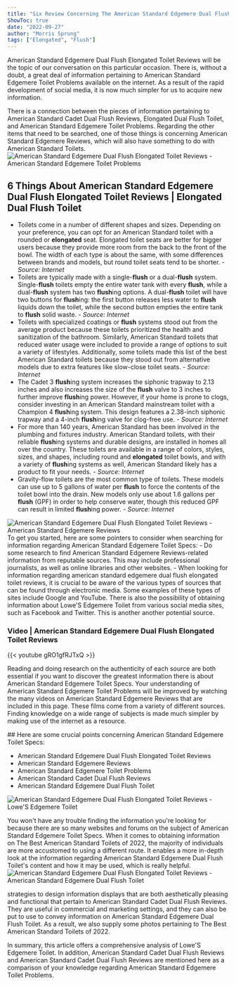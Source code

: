 ```yaml
---
title: "Six Review Concerning The American Standard Edgemere Dual Flush Elongated Toilet"
ShowToc: true 
date: "2022-09-27"
author: "Morris Sprung" 
tags: ["Elongated", "Flush"]
---
```


American Standard Edgemere Dual Flush Elongated Toilet Reviews will be the topic of our conversation on this particular occasion. There is, without a doubt, a great deal of information pertaining to American Standard Edgemere Toilet Problems available on the internet. As a result of the rapid development of social media, it is now much simpler for us to acquire new information.

There is a connection between the pieces of information pertaining to American Standard Cadet Dual Flush Reviews, Elongated Dual Flush Toilet, and American Standard Edgemere Toilet Problems. Regarding the other items that need to be searched, one of those things is concerning American Standard Edgemere Reviews, which will also have something to do with American Standard Toilets.
<img loading="lazy" src="http://tumblebones.com/wp-content/uploads/2019/04/61gJ3yC8FWL._SL1500_.jpg" onerror="this.onerror=null;this.src='https://blogger.googleusercontent.com/img/a/AVvXsEhe7F7TRXHtjiKvHb5vS7DmnxvpHiDyoYyYvm1nHB3Qp2_w3BnM6A2eq4v7FYxCC9bfZt3a9vIMtAYEKUiaDQbHMg-ViyGmRIj39MLp0bGFfgfYw1Dc9q_H-T0wiTm3l0Uq42dETrN9eC8aGJ9_IORZsxST1AcLR7np1koOfcc7tnHa4S8Mwz_xD9d0=s16000';" alt="American Standard Edgemere Dual Flush Elongated Toilet Reviews - American Standard Edgemere Toilet Problems" >

## 6 Things About American Standard Edgemere Dual Flush Elongated Toilet Reviews | Elongated Dual Flush Toilet
-   Toilets come in a number of different shapes and sizes. Depending on your preference, you can opt for an American Standard toilet with a rounded or **elongated** seat. Elongated toilet seats are better for bigger users because they provide more room from the back to the front of the bowl. The width of each type is about the same, with some differences between brands and models, but round toilet seats tend to be shorter. - <cite>Source: Internet</cite>
-   Toilets are typically made with a single-**flush** or a dual-**flush** system. Single-**flush** toilets empty the entire water tank with every **flush**, while a dual-**flush** system has two **flush**ing options. A dual-**flush** toilet will have two buttons for **flush**ing: the first button releases less water to **flush** liquids down the toilet, while the second button empties the entire tank to **flush** solid waste. - <cite>Source: Internet</cite>
-   Toilets with specialized coatings or **flush** systems stood out from the average product because these toilets prioritized the health and sanitization of the bathroom. Similarly, American Standard toilets that reduced water usage were included to provide a range of options to suit a variety of lifestyles. Additionally, some toilets made this list of the best American Standard toilets because they stood out from alternative models due to extra features like slow-close toilet seats. - <cite>Source: Internet</cite>
-   The Cadet 3 **flush**ing system increases the siphonic trapway to 2.13 inches and also increases the size of the **flush** valve to 3 inches to further improve **flush**ing power. However, if your home is prone to clogs, consider investing in an American Standard mainstream toilet with a Champion 4 **flush**ing system. This design features a 2.38-inch siphonic trapway and a 4-inch **flush**ing valve for clog-free use. - <cite>Source: Internet</cite>
-   For more than 140 years, American Standard has been involved in the plumbing and fixtures industry. American Standard toilets, with their reliable **flush**ing systems and durable designs, are installed in homes all over the country. These toilets are available in a range of colors, styles, sizes, and shapes, including round and **elongated** toilet bowls, and with a variety of **flush**ing systems as well, American Standard likely has a product to fit your needs. - <cite>Source: Internet</cite>
-   Gravity-flow toilets are the most common type of toilets. These models can use up to 5 gallons of water per **flush** to force the contents of the toilet bowl into the drain. New models only use about 1.6 gallons per **flush** (GPF) in order to help conserve water, though this reduced GPF can result in limited **flush**ing power. - <cite>Source: Internet</cite>


<img loading="lazy" src="https://s7d2.scene7.com/is/image/homedepotcanada/p_1000710047.jpg?wid=500&hei=500&op_sharpen=1" onerror="this.onerror=null;this.src='https://blogger.googleusercontent.com/img/a/AVvXsEhe7F7TRXHtjiKvHb5vS7DmnxvpHiDyoYyYvm1nHB3Qp2_w3BnM6A2eq4v7FYxCC9bfZt3a9vIMtAYEKUiaDQbHMg-ViyGmRIj39MLp0bGFfgfYw1Dc9q_H-T0wiTm3l0Uq42dETrN9eC8aGJ9_IORZsxST1AcLR7np1koOfcc7tnHa4S8Mwz_xD9d0=s16000';" alt="American Standard Edgemere Dual Flush Elongated Toilet Reviews - American Standard Edgemere Reviews" >
To get you started, here are some pointers to consider when searching for information regarding American Standard Edgemere Toilet Specs:
- Do some research to find American Standard Edgemere Reviews-related information from reputable sources. This may include professional journalists, as well as online libraries and other websites.
- When looking for information regarding american standard edgemere dual flush elongated toilet reviews, it is crucial to be aware of the various types of sources that can be found through electronic media. Some examples of these types of sites include Google and YouTube. There is also the possibility of obtaining information about Lowe'S Edgemere Toilet from various social media sites, such as Facebook and Twitter. This is another another potential source.

### Video | American Standard Edgemere Dual Flush Elongated Toilet Reviews
{{< youtube gRO1gfRJTxQ >}} 


Reading and doing research on the authenticity of each source are both essential if you want to discover the greatest information there is about American Standard Edgemere Toilet Specs.
Your understanding of American Standard Edgemere Toilet Problems will be improved by watching the many videos on American Standard Edgemere Reviews that are included in this page. These films come from a variety of different sources. Finding knowledge on a wide range of subjects is made much simpler by making use of the internet as a resource.
<script async="async" data-cfasync="false" src="//normallydemandedalter.com/fe63df3c5408708b15d8dc3d9b206b31/invoke.js"></script>
<div id="container-fe63df3c5408708b15d8dc3d9b206b31"></div>
## Here are some crucial points concerning American Standard Edgemere Toilet Specs:

- American Standard Edgemere Dual Flush Elongated Toilet Reviews
- American Standard Edgemere Reviews
- American Standard Edgemere Toilet Problems
- American Standard Cadet Dual Flush Reviews
- American Standard Edgemere Dual Flush Toilet

 <img loading="lazy" src="https://i5.walmartimages.com/asr/16266aad-6b41-44cb-a517-0c019d703a57_1.d2153fc5f8c6ea10f0f9539c00d1c360.jpeg?odnWidth=612&odnHeight=612&odnBg=ffffff" onerror="this.onerror=null;this.src='https://blogger.googleusercontent.com/img/a/AVvXsEhe7F7TRXHtjiKvHb5vS7DmnxvpHiDyoYyYvm1nHB3Qp2_w3BnM6A2eq4v7FYxCC9bfZt3a9vIMtAYEKUiaDQbHMg-ViyGmRIj39MLp0bGFfgfYw1Dc9q_H-T0wiTm3l0Uq42dETrN9eC8aGJ9_IORZsxST1AcLR7np1koOfcc7tnHa4S8Mwz_xD9d0=s16000';" alt="American Standard Edgemere Dual Flush Elongated Toilet Reviews - Lowe'S Edgemere Toilet" >

You won't have any trouble finding the information you're looking for because there are so many websites and forums on the subject of American Standard Edgemere Toilet Specs.
When it comes to obtaining information on The Best American Standard Toilets of 2022, the majority of individuals are more accustomed to using a different route. It enables a more in-depth look at the information regarding American Standard Edgemere Dual Flush Toilet's content and how it may be used, which is really helpful.
<img loading="lazy" src="http://tumblebones.com/wp-content/uploads/2019/04/61J2Bx6YD2gL._SL1500_-1024x1024.jpg" onerror="this.onerror=null;this.src='https://blogger.googleusercontent.com/img/a/AVvXsEhe7F7TRXHtjiKvHb5vS7DmnxvpHiDyoYyYvm1nHB3Qp2_w3BnM6A2eq4v7FYxCC9bfZt3a9vIMtAYEKUiaDQbHMg-ViyGmRIj39MLp0bGFfgfYw1Dc9q_H-T0wiTm3l0Uq42dETrN9eC8aGJ9_IORZsxST1AcLR7np1koOfcc7tnHa4S8Mwz_xD9d0=s16000';" alt="American Standard Edgemere Dual Flush Elongated Toilet Reviews - American Standard Edgemere Dual Flush Toilet" >

strategies to design information displays that are both aesthetically pleasing and functional that pertain to American Standard Cadet Dual Flush Reviews. They are useful in commercial and marketing settings, and they can also be put to use to convey information on American Standard Edgemere Dual Flush Toilet. As a result, we also supply some photos pertaining to The Best American Standard Toilets of 2022.

In summary, this article offers a comprehensive analysis of Lowe'S Edgemere Toilet. In addition, American Standard Cadet Dual Flush Reviews and American Standard Cadet Dual Flush Reviews are mentioned here as a comparison of your knowledge regarding American Standard Edgemere Toilet Problems.

	

